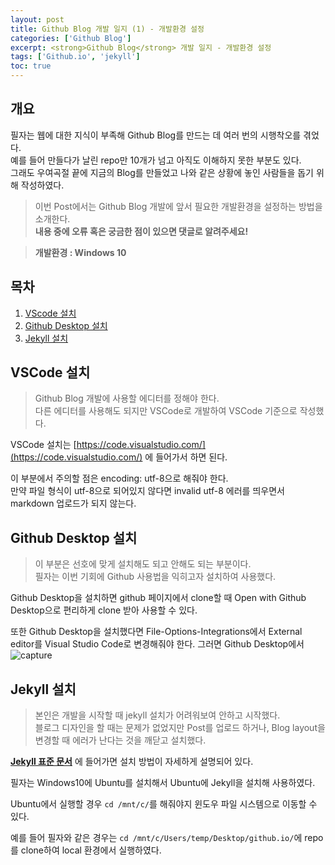```yaml
---
layout: post
title: Github Blog 개발 일지 (1) - 개발환경 설정
categories: ['Github Blog']
excerpt: <strong>Github Blog</strong> 개발 일지 - 개발환경 설정
tags: ['Github.io', 'jekyll']
toc: true
---
```


## **개요**  

필자는 웹에 대한 지식이 부족해 Github Blog를 만드는 데 여러 번의 시행착오를 겪었다. <br>예를 들어 만들다가 날린 repo만 10개가 넘고 아직도 이해하지 못한 부분도 있다. <br>그래도 우여곡절 끝에 지금의 Blog를 만들었고 나와 같은 상황에 놓인 사람들을 돕기 위해 작성하였다.

> 이번 Post에서는 Github Blog 개발에 앞서 필요한 개발환경을 설정하는 방법을 소개한다.<br>**내용 중에 오류 혹은 궁금한 점이 있으면 댓글로 알려주세요!**

> **개발환경 : Windows 10**

## 목차

1. [VScode 설치](#vscode-설치)
2. [Github Desktop 설치](#github-desktop-설치)
3. [Jekyll 설치](#jekyll-설치)

## VSCode 설치

> Github Blog 개발에 사용할 에디터를 정해야 한다.<br>다른 에디터를 사용해도 되지만 VSCode로 개발하여 VSCode 기준으로 작성했다.

VSCode 설치는 [https://code.visualstudio.com/](https://code.visualstudio.com/) 에 들어가서 하면 된다.

이 부분에서 주의할 점은 encoding: utf-8으로 해줘야 한다.<br>만약 파일 형식이 utf-8으로 되어있지 않다면 invalid utf-8 에러를 띄우면서 markdown 업로드가 되지 않는다.

## Github Desktop 설치

> 이 부분은 선호에 맞게 설치해도 되고 안해도 되는 부분이다.<br>필자는 이번 기회에 Github 사용법을 익히고자 설치하여 사용했다.<br>

Github Desktop을 설치하면 github 페이지에서 clone할 때 Open with Github Desktop으로 편리하게 clone 받아 사용할 수 있다.

또한 Github Desktop을 설치했다면 File-Options-Integrations에서 External editor를 Visual Studio Code로 변경해줘야 한다. 그러면 Github Desktop에서 
![capture](https://user-images.githubusercontent.com/48237469/103999470-4493e780-51e0-11eb-81af-80da0e5a8f46.PNG)
## Jekyll 설치

> 본인은 개발을 시작할 때 jekyll 설치가 어려워보여 안하고 시작했다. <br>블로그 디자인을 할 때는 문제가 없었지만 Post를 업로드 하거나, Blog layout을 변경할 때 에러가 난다는 것을 깨닫고 설치했다.

**[Jekyll 표준 문서](http://jekyllrb-ko.github.io/docs/installation/)** 에 들어가면 설치 방법이 자세하게 설명되어 있다.

필자는 Windows10에 Ubuntu를 설치해서 Ubuntu에 Jekyll을 설치해 사용하였다.

Ubuntu에서 실행할 경우 `cd /mnt/c/`를 해줘야지 윈도우 파일 시스템으로 이동할 수 있다.

예를 들어 필자와 같은 경우는  `cd /mnt/c/Users/temp/Desktop/github.io/`에 repo를 clone하여 local 환경에서 실행하였다.